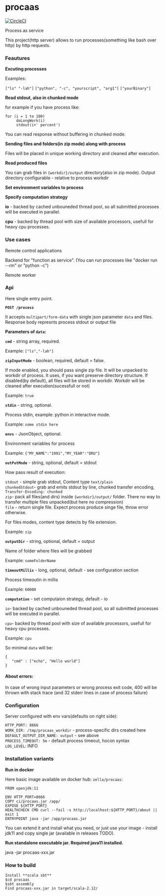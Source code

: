 # procaas
[![CircleCI](https://circleci.com/gh/zella/procaas/tree/master.svg?style=svg)](https://circleci.com/gh/zella/procaas/tree/master)

Process as service

This project(http server) allows to run processes(something like bash over http) by http requests.

### Feautures 

**Excuting processes**

Examples:
    
`["ls" "-lah"]`
`["python", "-c", "yourscript", "arg1"]`
`["yourBinary"]`
    

**Read stdout, also in chunked mode**

for example if you have process like:

    for (i = 1 to 100)
	     doLongWork(i)
	     stdout(i+' percent')
	     
You can read response without buffering in chunked mode.

**Sending files and folders(in zip mode) along with process**

Files will be placed in unique working directory and cleaned after execution.

**Read produced files**

You can grab files in `{workdir}/output` directory(also in zip mode). Output directory configurable - relative to process workdir

**Set environment variables to process**

**Specify computation strategy**

**io** - backed by cached unbouneded thread pool, so all submitted processes will be executed in parallel.

**cpu** - backed by thread pool with size of available processors, usefull for heavy cpu processes.

### Use cases

Remote control applications

Backend for "function as service". (You can run processes like "docker run --rm" or "python -c")

Remote worker

### Api

Here single entry point.

**`POST /process`**

It accepts `multipart/form-data` with single json parameter `data` and files.
Response body represnts process stdout or output file

**Parameters of `data`:**

**`cmd`** - string array, required. 

  Example: `["ls","-lah"]`
  
  **`zipInputMode`** - boolean, required, default = false.
  
  If mode enabled, you should pass single zip file. It will be unpacked to workdir of process. It uses, if you want preserve directory structure.
If disabled(by default), all files will be stored in workdir. Workdir will be cleaned after execution(sucessfull or not)

  Example: `true`
  
**`stdin`** - string, optional.

Process stdin, example: python in interactive mode.

Example: `some stdin here`

**`envs`** - JsonObject, optional.

Environment variables for process

Example: `{"MY_NAME":"1991","MY_YEAR":"DRU"}`

**`outPutMode`** - string, optional, default = stdout

How pass result of execution:

`stdout` - simple grab stdout, Content type `text/plain`  
`chunkedStdout`- grab and emits stdout by line, chunked transfer encoding, `Transfer-Encoding: chunked`  
`zip`- pack all files(and dirs) inside `{workdir}/output/` folder. There no way to transfer multiple files unpacked(but here no compression)  
`file` - return single file. Expect process produce singe file, throw error otherwise.

For files modes, content type detects by file extension.

Example: `zip`

**`outputDir`** - string, optional, default = output

Name of folder where files will be grabbed

Example: `someFolderName`

**`timeoutMillis`** - long, optional, default - see configuration section

Process timeoutin in millis

Example: `60000`

**`computation`** - set computaion strategy, default - io

`io`- backed by cached unbouneded thread pool, so all submitted processes will be executed in parallel.

`cpu`- backed by thread pool with size of available processors, usefull for heavy cpu processes.

Example: `cpu`

So minimal `data` will be:

	{
	   "cmd" : ["echo", "Hello world"]
	}
	
#### About errors:
In case of wrong input parameters or wrong process exit code, 400 will be thrown with stack trace (and 32 stderr lines in case of process failure)

### Configuration

Server configured with env vars(defaults on right side):

`HTTP_PORT: 8666`  
`WORK_DIR: /tmp/procaas_workdir` - process-specific dirs created here  
`DEFAULT_OUTPUT_DIR_NAME: output` - see above  
`PROCESS_TIMEOUT: 5m` - default process timeout, hocon syntax  
`LOG_LEVEL`: INFO

### Installation variants

**Run in docker**

Here basic image available on docker hub: `zella/procaas`:

	FROM openjdk:11

	ENV HTTP_PORT=8666
	COPY ci/procaas.jar /app/
	EXPOSE ${HTTP_PORT}
	HEALTHCHECK CMD curl --fail -s http://localhost:${HTTP_PORT}/about || exit 1
	ENTRYPOINT java -jar /app/procaas.jar
	
You can extend it and install what you need, or just use your image - install jdk11 and copy single jar (available in releases TODO).

**Run standalone executable jar. Required java11 installed.**

java -jar procaas-xxx.jar

### How to build

    Install **scala sbt**
    $cd procaas
    $sbt assembly
    Find procaas-xxx.jar in target/scala-2.12/
